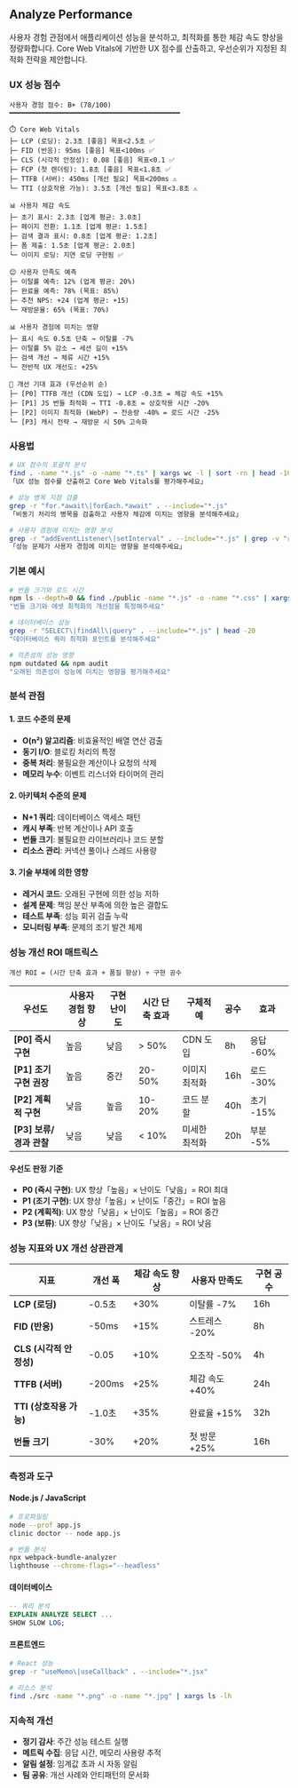 ## Analyze Performance

사용자 경험 관점에서 애플리케이션 성능을 분석하고, 최적화를 통한 체감 속도 향상을 정량화합니다. Core Web Vitals에 기반한 UX 점수를 산출하고, 우선순위가 지정된 최적화 전략을 제안합니다.

### UX 성능 점수

```
사용자 경험 점수: B+ (78/100)
━━━━━━━━━━━━━━━━━━━━━━━━━━━━━━━━━━━━━━━━━━━

⏱️ Core Web Vitals
├─ LCP (로딩): 2.3초 [좋음] 목표<2.5초 ✅
├─ FID (반응): 95ms [좋음] 목표<100ms ✅
├─ CLS (시각적 안정성): 0.08 [좋음] 목표<0.1 ✅
├─ FCP (첫 렌더링): 1.8초 [좋음] 목표<1.8초 ✅
├─ TTFB (서버): 450ms [개선 필요] 목표<200ms ⚠️
└─ TTI (상호작용 가능): 3.5초 [개선 필요] 목표<3.8초 ⚠️

📊 사용자 체감 속도
├─ 초기 표시: 2.3초 [업계 평균: 3.0초]
├─ 페이지 전환: 1.1초 [업계 평균: 1.5초]
├─ 검색 결과 표시: 0.8초 [업계 평균: 1.2초]
├─ 폼 제출: 1.5초 [업계 평균: 2.0초]
└─ 이미지 로딩: 지연 로딩 구현됨 ✅

😊 사용자 만족도 예측
├─ 이탈률 예측: 12% (업계 평균: 20%)
├─ 완료율 예측: 78% (목표: 85%)
├─ 추천 NPS: +24 (업계 평균: +15)
└─ 재방문율: 65% (목표: 70%)

📊 사용자 경험에 미치는 영향
├─ 표시 속도 0.5초 단축 → 이탈률 -7%
├─ 이탈률 5% 감소 → 세션 길이 +15%
├─ 검색 개선 → 체류 시간 +15%
└─ 전반적 UX 개선도: +25%

🎯 개선 기대 효과 (우선순위 순)
├─ [P0] TTFB 개선 (CDN 도입) → LCP -0.3초 = 체감 속도 +15%
├─ [P1] JS 번들 최적화 → TTI -0.8초 = 상호작용 시간 -20%
├─ [P2] 이미지 최적화 (WebP) → 전송량 -40% = 로드 시간 -25%
└─ [P3] 캐시 전략 → 재방문 시 50% 고속화
```

### 사용법

```bash
# UX 점수의 포괄적 분석
find . -name "*.js" -o -name "*.ts" | xargs wc -l | sort -rn | head -10
「UX 성능 점수를 산출하고 Core Web Vitals를 평가해주세요」

# 성능 병목 지점 검출
grep -r "for.*await\|forEach.*await" . --include="*.js"
「비동기 처리의 병목을 검출하고 사용자 체감에 미치는 영향을 분석해주세요」

# 사용자 경험에 미치는 영향 분석
grep -r "addEventListener\|setInterval" . --include="*.js" | grep -v "removeEventListener\|clearInterval"
「성능 문제가 사용자 경험에 미치는 영향을 분석해주세요」
```

### 기본 예시

```bash
# 번들 크기와 로드 시간
npm ls --depth=0 && find ./public -name "*.js" -o -name "*.css" | xargs ls -lh
"번들 크기와 에셋 최적화의 개선점을 특정해주세요"

# 데이터베이스 성능
grep -r "SELECT\|findAll\|query" . --include="*.js" | head -20
"데이터베이스 쿼리 최적화 포인트를 분석해주세요"

# 의존성의 성능 영향
npm outdated && npm audit
"오래된 의존성이 성능에 미치는 영향을 평가해주세요"
```

### 분석 관점

#### 1. 코드 수준의 문제

- **O(n²) 알고리즘**: 비효율적인 배열 연산 검출
- **동기 I/O**: 블로킹 처리의 특정
- **중복 처리**: 불필요한 계산이나 요청의 삭제
- **메모리 누수**: 이벤트 리스너와 타이머의 관리

#### 2. 아키텍처 수준의 문제

- **N+1 쿼리**: 데이터베이스 액세스 패턴
- **캐시 부족**: 반복 계산이나 API 호출
- **번들 크기**: 불필요한 라이브러리나 코드 분할
- **리소스 관리**: 커넥션 풀이나 스레드 사용량

#### 3. 기술 부채에 의한 영향

- **레거시 코드**: 오래된 구현에 의한 성능 저하
- **설계 문제**: 책임 분산 부족에 의한 높은 결합도
- **테스트 부족**: 성능 회귀 검출 누락
- **모니터링 부족**: 문제의 조기 발견 체제

### 성능 개선 ROI 매트릭스

```
개선 ROI = (시간 단축 효과 + 품질 향상) ÷ 구현 공수
```

| 우선도                  | 사용자 경험 향상 | 구현 난이도 | 시간 단축 효과 | 구체적 예     | 공수 | 효과      |
| ----------------------- | ---------------- | ----------- | -------------- | ------------- | ---- | --------- |
| **[P0] 즉시 구현**      | 높음             | 낮음        | > 50%          | CDN 도입      | 8h   | 응답 -60% |
| **[P1] 조기 구현 권장** | 높음             | 중간        | 20-50%         | 이미지 최적화 | 16h  | 로드 -30% |
| **[P2] 계획적 구현**    | 낮음             | 높음        | 10-20%         | 코드 분할     | 40h  | 초기 -15% |
| **[P3] 보류/경과 관찰** | 낮음             | 낮음        | < 10%          | 미세한 최적화 | 20h  | 부분 -5%  |

#### 우선도 판정 기준

- **P0 (즉시 구현)**: UX 향상「높음」× 난이도「낮음」= ROI 최대
- **P1 (조기 구현)**: UX 향상「높음」× 난이도「중간」= ROI 높음
- **P2 (계획적)**: UX 향상「낮음」× 난이도「높음」= ROI 중간
- **P3 (보류)**: UX 향상「낮음」× 난이도「낮음」= ROI 낮음

### 성능 지표와 UX 개선 상관관계

| 지표                    | 개선 폭 | 체감 속도 향상 | 사용자 만족도  | 구현 공수 |
| ----------------------- | ------- | -------------- | -------------- | --------- |
| **LCP (로딩)**          | -0.5초  | +30%           | 이탈률 -7%     | 16h       |
| **FID (반응)**          | -50ms   | +15%           | 스트레스 -20%  | 8h        |
| **CLS (시각적 안정성)** | -0.05   | +10%           | 오조작 -50%    | 4h        |
| **TTFB (서버)**         | -200ms  | +25%           | 체감 속도 +40% | 24h       |
| **TTI (상호작용 가능)** | -1.0초  | +35%           | 완료율 +15%    | 32h       |
| **번들 크기**           | -30%    | +20%           | 첫 방문 +25%   | 16h       |

### 측정과 도구

#### Node.js / JavaScript

```bash
# 프로파일링
node --prof app.js
clinic doctor -- node app.js

# 번들 분석
npx webpack-bundle-analyzer
lighthouse --chrome-flags="--headless"
```

#### 데이터베이스

```sql
-- 쿼리 분석
EXPLAIN ANALYZE SELECT ...
SHOW SLOW LOG;
```

#### 프론트엔드

```bash
# React 성능
grep -r "useMemo\|useCallback" . --include="*.jsx"

# 리소스 분석
find ./src -name "*.png" -o -name "*.jpg" | xargs ls -lh
```

### 지속적 개선

- **정기 감사**: 주간 성능 테스트 실행
- **메트릭 수집**: 응답 시간, 메모리 사용량 추적
- **알림 설정**: 임계값 초과 시 자동 알림
- **팀 공유**: 개선 사례와 안티패턴의 문서화
